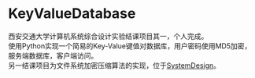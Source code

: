 # KeyValueDatabase
西安交通大学计算机系统综合设计实验结课项目其一，个人完成。  
使用Python实现一个简易的Key-Value键值对数据库，用户密码使用MD5加密，服务端数据库，客户端访问。  
另一结课项目为文件系统加密压缩算法的实现，位于[SystemDesign](https://github.com/abdtyx/OpenSourceCode/tree/dev/tyx/cpp/SystemDesign)。
